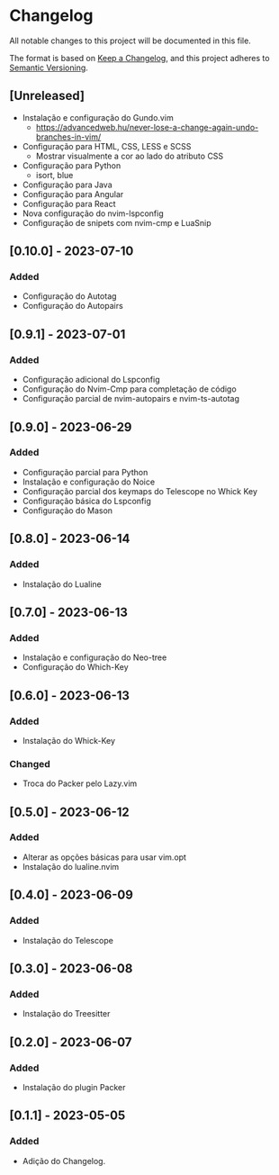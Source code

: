 # Changelog

All notable changes to this project will be documented in this file.

The format is based on [Keep a Changelog](https://keepachangelog.com/en/1.0.0/),
and this project adheres to [Semantic Versioning](https://semver.org/spec/v2.0.0.html).

## [Unreleased]
- Instalação e configuração do Gundo.vim
  - https://advancedweb.hu/never-lose-a-change-again-undo-branches-in-vim/
- Configuração para HTML, CSS, LESS e SCSS
  - Mostrar visualmente a cor ao lado do atributo CSS
- Configuração para Python
  - isort, blue 
- Configuração para Java
- Configuração para Angular
- Configuração para React
- Nova configuração do nvim-lspconfig
- Configuração de snipets com nvim-cmp e LuaSnip

## [0.10.0] - 2023-07-10
### Added
- Configuração do Autotag
- Configuração do Autopairs

## [0.9.1] - 2023-07-01
### Added
- Configuração adicional do Lspconfig
- Configuração do Nvim-Cmp para completação de código
- Configuração parcial de nvim-autopairs e nvim-ts-autotag

## [0.9.0] - 2023-06-29
### Added
- Configuração parcial para Python
- Instalação e configuração do Noice
- Configuração parcial dos keymaps do Telescope no Whick Key
- Configuração básica do Lspconfig
- Configuração do Mason

## [0.8.0] - 2023-06-14
### Added
- Instalação do Lualine

## [0.7.0] - 2023-06-13
### Added 
- Instalação e configuração do Neo-tree
- Configuração do Which-Key


## [0.6.0] - 2023-06-13

### Added
- Instalação do Whick-Key

### Changed
- Troca do Packer pelo Lazy.vim

## [0.5.0] - 2023-06-12
### Added
- Alterar as opções básicas para usar vim.opt
- Instalação do lualine.nvim

## [0.4.0] - 2023-06-09
### Added
- Instalação do Telescope

## [0.3.0] - 2023-06-08
### Added
- Instalação do Treesitter

## [0.2.0]  - 2023-06-07
### Added
- Instalação do plugin Packer

## [0.1.1] - 2023-05-05
### Added

- Adição do Changelog.
